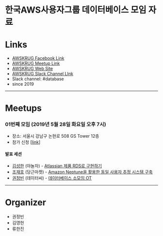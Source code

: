 # 한국AWS사용자그룹 데이터베이스 모임 자료

# Links
- [AWSKRUG Facebook Link](https://www.facebook.com/groups/awskrug/)
- [AWSKRUG Meetup Link](https://www.meetup.com/ko-KR/awskrug/)
- [AWSKRUG Web Site](http://www.awskr.org/)
- [AWSKRUG Slack Channel LInk](http://awskrug.slack.com)
- Slack channel: #database
- since 2019

---
# Meetups

### 01번째 모임 (2019년 5월 28일 화요일 오후 7시)

- 장소: 서울시 강남구 논현로 508 GS Tower 12층
- 참가 신청 [[link](https://www.meetup.com/ko-KR/awskrug/events/261452133/)]

#### 발표 세션

- [김성한](https://www.meetup.com/ko-KR/awskrug/members/237369984/profile/) (야놀자) - [Atlassian 제품 RDS로 구현하기](resources/20190528/Atlassian_Server_RDS_for_MySQL_삽질기_v1.1.pdf)
- [조재호](https://www.meetup.com/ko-KR/awskrug/members/276377937/profile/) (당근마켓) - [Amazon Neptune을 활용한 동일 사용자 추정 시스템 구축](resources/20190528/조재호190528AWSKRUG데이터베이스모임발표.pdf)
- [권정빈](https://www.meetup.com/ko-KR/awskrug/members/193773140/profile/) (데이터씨) - [데이터베이스 소모임 OT](resources/20190528/데이터베이소_소모임.pptx)

---

# Organizer
- 권정빈
- 김영헌
- 류한진
